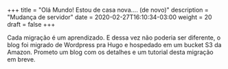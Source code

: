 +++
title = "Olá Mundo! Estou de casa nova.... (de novo)"
description = "Mudança de servidor"
date = 2020-02-27T16:10:34-03:00
weight = 20
draft = false
+++


Cada migração é um aprendizado. E dessa vez não poderia ser diferente, o blog foi migrado de Wordpress pra Hugo e hospedado em um bucket S3 da Amazon.
Prometo um blog com os detalhes e um tutorial desta migração em breve.